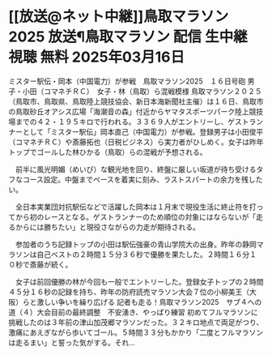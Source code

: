 # [[放送@ネット中継]]鳥取マラソン 2025 放送¶鳥取マラソン 配信 生中継 視聴 無料 2025年03月16日

ミスター駅伝・岡本（中国電力）が参戦　鳥取マラソン2025　１６日号砲
男子・小田（コマネチＲＣ）　女子・林（鳥取）ら混戦模様
鳥取マラソン２０２５（鳥取市、鳥取県、鳥取陸上競技協会、新日本海新聞社主催）は１６日、鳥取市の鳥取砂丘オアシス広場「海潮音の森」付近からヤマタスポーツパーク陸上競技場までの４２・１９５キロで行われる。３３６９人がエントリーし、ゲストランナーとして「ミスター駅伝」岡本直己（中国電力）が参戦。登録男子は小田俊平（コマネチＲＣ）や斎藤拓也（日税ビジネス）ら実力者がひしめく。女子は昨年トップでゴールした林ひかる（鳥取）らの混戦が予想される。

　前半に風光明媚（めいび）な観光地を回り、終盤に厳しい坂道が待ち受けるタフなコース設定。中盤までペースを着実に刻み、ラストスパートの余力を残したい。

　全日本実業団対抗駅伝などで活躍した岡本は１月末で現役生活に終止符を打ってから初のレースとなる。ゲストランナーのため順位の対象にはならないが「走るからには勝ちたい」と現役さながらの力走が期待される。

　参加者のうち記録トップの小田は駅伝強豪の青山学院大の出身。昨年の静岡マラソンは自己ベストの２時間１５分３６秒で優勝を果たした。２時間１６分１０秒で斎藤が続く。

　女子は前回優勝の林が今回も一般でエントリーした。登録女子トップの２時間４５分１６秒の記録を持ち、昨年の防府読売マラソン大会７位の小柳美王（大阪）らと激しい争いを繰り広げる
記者も走る！鳥取マラソン2025　サブ４への道（４）大会目前の最終調整　不安湧き、やっぱり練習
初めてフルマラソンに挑戦したのは３年前の津山加茂郷マラソンだった。３２キロ地点で両足がつり、激痛にあえぎながら歩いてゴール。５時間３３分もかかり「二度とフルマラソンは走るまい」と誓った気がする。それ…
